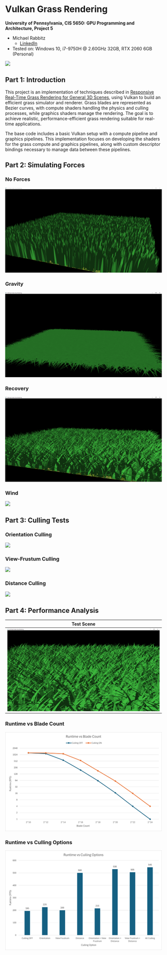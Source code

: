 Vulkan Grass Rendering
==================================

**University of Pennsylvania, CIS 5650: GPU Programming and Architecture, Project 5**

* Michael Rabbitz
  * [LinkedIn](https://www.linkedin.com/in/mike-rabbitz)
* Tested on: Windows 10, i7-9750H @ 2.60GHz 32GB, RTX 2060 6GB (Personal)

![](img/grass.gif)

## Part 1: Introduction

This project is an implementation of techniques described in [Responsive Real-Time Grass Rendering for General 3D Scenes](https://www.cg.tuwien.ac.at/research/publications/2017/JAHRMANN-2017-RRTG/JAHRMANN-2017-RRTG-draft.pdf), using Vulkan to build an efficient grass simulator and renderer. Grass blades are represented as Bezier curves, with compute shaders handling the physics and culling processes, while graphics shaders manage the rendering. The goal is to achieve realistic, performance-efficient grass rendering suitable for real-time applications.

The base code includes a basic Vulkan setup with a compute pipeline and graphics pipelines. This implementation focuses on developing the shaders for the grass compute and graphics pipelines, along with custom descriptor bindings necessary to manage data between these pipelines.

## Part 2: Simulating Forces

### No Forces
![](img/no_forces.PNG)

### Gravity

![](img/gravity.PNG)

### Recovery

![](img/gravity_recovery.PNG)

### Wind

![](img/grass.gif)

## Part 3: Culling Tests

### Orientation Culling

![](img/orientation_culling.gif)

### View-Frustum Culling

![](img/frustrum_culling.gif)

### Distance Culling

![](img/distance_culling.gif)

## Part 4: Performance Analysis

|Test Scene|
|:--:|
|![](img/test_scene.PNG) <tr></tr>|


### Runtime vs Blade Count

![](img/runtime_blade_count.png)

### Runtime vs Culling Options

![](img/runtime_culling.png)
